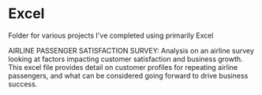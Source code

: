 # Excel
Folder for various projects I've completed using primarily Excel

AIRLINE PASSENGER SATISFACTION SURVEY:
Analysis on an airline survey looking at factors impacting customer satisfaction and business growth. This excel file provides detail on customer profiles for repeating airline passengers, and what can be considered going forward to drive business success. 
